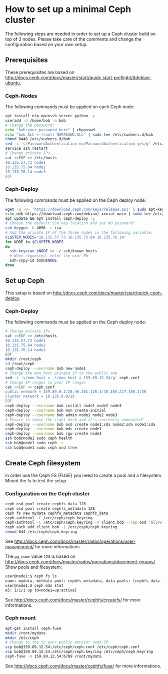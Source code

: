 # How to set up a minimal Ceph cluster
The following steps are needed in order to set up a Ceph cluster build on top of 3 nodes. Please take care of the comments and change the configuration based on your own setup.

## Prerequisites
These prerequisites are based on http://docs.ceph.com/docs/master/start/quick-start-preflight/#debian-ubuntu.

### Ceph-Nodes
The following commands must be applied on each Ceph node:
```bash
apt install ntp openssh-server python -y
useradd -d /home/bob -m bob
# Change the password!
echo "bob:your_password_here" | chpasswd
echo "bob ALL = (root) NOPASSWD:ALL" | sudo tee /etc/sudoers.d/bob
chmod 0440 /etc/sudoers.d/bob
sed -i 's/PasswordAuthentication no/PasswordAuthentication yes/g' /etc/ssh/sshd_config
service ssh restart
# Change private IPs
cat <<EOF >> /etc/hosts
10.135.57.73 node1
10.135.75.84 node2
10.135.76.14 node3
EOF
```

### Ceph-Deploy
The following commands must be applied on the Ceph deploy node:
```bash
wget -q -O- 'https://download.ceph.com/keys/release.asc' | sudo apt-key add -
echo deb https://download.ceph.com/debian/ xenial main | sudo tee /etc/apt/sources.list.d/ceph.list
apt update && apt install ceph-deploy -y
# Choose the default SSH key location and set NO password!
ssh-keygen -b 4096 -t rsa
# Add the private IP of the three nodes in the following variable:
CLUSTER_NODES="10.135.57.73 10.135.75.84 10.135.76.14"
for NODE in $CLUSTER_NODES
do
  ssh-keyscan $NODE >> ~/.ssh/known_hosts
  # When requested, enter the user PW
  ssh-copy-id bob@$NODE
done
```

## Set up Ceph
This setup is based on http://docs.ceph.com/docs/master/start/quick-ceph-deploy.

### Ceph-Deploy
The following commands must be applied on the Ceph deploy node:
```bash
# Change private IPs
cat <<EOF >> /etc/hosts
10.135.57.73 node1
10.135.75.84 node2
10.135.76.14 node3
EOF
mkdir /root/ceph
cd /root/ceph
ceph-deploy --username bob new node1
# Change the mon_host private IP to the public one
sed -i 's/mon_host = .*/mon_host = 159.89.12.54/g' ceph.conf
# Change IP ranges to your IP ranges
cat <<EOF >> ceph.conf
public network = 159.89.0.1/20,46.101.128.1/18,165.227.160.1/20
cluster network = 10.135.0.0/16
EOF
ceph-deploy --username bob install node1 node2 node3
ceph-deploy --username bob mon create-initial
ceph-deploy --username bob admin node1 node2 node3
# Ensure to chose the right disk and it's currently unmounted!
ceph-deploy --username bob osd create node1:sda node2:sda node3:sda
ceph-deploy --username bob mds create node1
ceph-deploy --username bob rgw create node1
ssh bob@node1 sudo ceph health
ssh bob@node1 sudo ceph -s
ssh bob@node1 sudo ceph osd tree
```

## Create Ceph filesystem
In order use the Ceph FS (FUSE) you need to create a pool and a filesystem. Mount the fs to test the setup.

### Configuration on the Ceph cluster
```bash
ceph osd pool create cephfs_data 128
ceph osd pool create cephfs_metadata 128
ceph fs new mydata cephfs_metadata cephfs_data
ceph-authtool -C /etc/ceph/ceph.keyring
ceph-authtool -C /etc/ceph/ceph.keyring -n client.bob --cap osd 'allow rwx' --cap mon 'allow rwx' --gen-key
ceph auth add client.bob -i /etc/ceph/ceph.keyring
chmod 644 /etc/ceph/ceph.keyring
```
See http://docs.ceph.com/docs/master/rados/operations/user-management/ for more informations.

The `pg_nume` value `128` is based on http://docs.ceph.com/docs/master/rados/operations/placement-groups/.
Show pools and filesystem:
```bash
user@node1:$ ceph fs ls
name: mydata, metdata pool: cephfs_metadata, data pools: [cephfs_data ]
user@node1:$ ceph mds stat
e5: 1/1/1 up {0=node1=up:active}
```
See http://docs.ceph.com/docs/master/cephfs/createfs/ for more informations.
### Ceph mount
```bash
apt-get install ceph-fuse
mkdir /root/mydata
mkdir /etc/ceph
# Change to the to your public monitor node IP
scp bob@159.89.12.54:/etc/ceph/ceph.conf /etc/ceph/ceph.conf
scp bob@159.89.12.54:/etc/ceph/ceph.keyring /etc/ceph/ceph.keyring
ceph-fuse -m 159.89.12.54:6789 /root/mydata
```
See http://docs.ceph.com/docs/master/cephfs/fuse/ for more informations.
